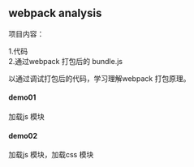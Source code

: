 ## webpack analysis

项目内容：

1.代码<br/>
2.通过webpack 打包后的 bundle.js

以通过调试打包后的代码，学习理解webpack 打包原理。

#### demo01
加载js 模块

#### demo02
加载js 模块，加载css 模块

